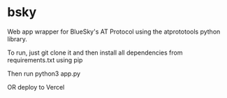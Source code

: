 # bsky
Web app wrapper for BlueSky's AT Protocol using the atprototools python library. 

To run, just git clone it and then install all dependencies from requirements.txt using pip 

Then run python3 app.py

OR deploy to Vercel
